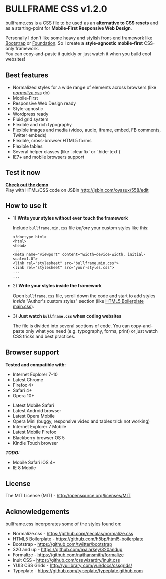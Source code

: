 <h1>BULLFRAME CSS v1.2.0</h1>
<p>bullframe.css is a CSS file to be used as an <b>alternative to CSS resets</b> and as a starting-point for <b>Mobile-First Responsive Web Design</b>.</p>
<p>Personally I don't like some heavy and stylish front-end framework like <a href="http://twitter.github.com/bootstrap/" title="Twitter Bootstrap">Bootstrap</a> or <a href="http://foundation.zurb.com/" title="Zurb Foundation">Foundation</a>. So I create a <b>style-agnostic mobile-first</b> CSS-only framework.<br>
You can copy-and-paste it quickly or just watch it when you build cool websites!


<h2>Best features</h2>
<ul>
  <li>Normalized styles for a wide range of elements across browsers (like 
  <i><a href="http://nicolasgallagher.com/about-normalize-css/" title="about normalize.css">normalize.css</a></i> do)</li>
  <li>Mobile-First</li>
  <li>Responsive Web Design ready</li>
  <li>Style-agnostic</li>
  <li>Wordpress ready</li>
  <li>Fluid grid system</li>
  <li>Flexible and rich typography</li>
  <li>Flexible images and media (video, audio, iframe, embed, FB comments, Twitter embeds)</li>
  <li>Flexible, cross-browser HTML5 forms</li>
  <li>Flexible tables</li>
  <li>Several helper classes (like '.clearfix' or '.hide-text')</li>
  <li>IE7+ and mobile browsers support</li>
</ul>


<h2>Test it now</h2>
<p><b><a href="http://jsbin.com/oyasux/558/quiet" title="bullframe demo page - JSBin">Check out the demo</a></b><br>
Play with HTML/CSS code on JSBin <a href="http://jsbin.com/oyasux/558/edit" title="bullframe demo page - JSBin">http://jsbin.com/oyasux/558/edit</a></p>


<h2>How to use it</h2>
<ul>
  <li>
    <p>1) <b>Write your styles without ever touch the framework</b></p>
    <p>Include <code>bullframe.min.css</code> file <i>before</i> your custom styles like this:</p>
<pre><code>&lt;!doctype html>
&lt;html>
&lt;head>
...
&lt;meta name="viewport" content="width=device-width, initial-scale=1.0">
&lt;link rel="stylesheet" src="bullframe.min.css"></mark>
&lt;link rel="stylesheet" src="your-styles.css">
...
...</code></pre>
  </li>
</ul>
<ul>
  <li>
    <p>2) <b>Write your styles inside the framework</b></p>
  <p>Open <code>bullframe.css</code> file, scroll down the code and start to add styles <i>inside</i>
"Author's custom styles" section (like <a href="https://github.com/h5bp/html5-boilerplate/blob/master/css/main.css" title="HTML5 Boilerplate main.css">HTML5 Boilerplate main.css</a>).</p>
  </li>
</ul>
<ul>
  <li>
    <p>3) <b>Just watch <code>bullframe.css</code> when coding websites</b></p>
  <p>The file is divided into several sections of code. You can copy-and-paste only what you need (e.g. typography, forms, print) or just watch CSS tricks and best practices.</p>
  </li>
</ul>


<h2>Browser support</h2>
<b>Tested and compatible with:</b>
<ul>
  <li>Internet Explorer 7-10</li>
  <li>Latest Chrome</li>
  <li>Firefox 4+</li>
  <li>Safari 4+</li>
  <li>Opera 10+</li>
</ul>
<ul>
  <li>Latest Mobile Safari</li>
  <li>Latest Android browser</li>
  <li>Latest Opera Mobile</li>
  <li>Opera Mini (buggy, responsive video and tables trick not working)</li>
  <li>Internet Explorer 7 Mobile</li>
  <li>Latest Mobile Firefox</li>
  <li>Blackberry browser OS 5</li>
  <li>Kindle Touch browser</li>
</ul>
<b><i>TODO:</i></b>
<ul>
  <li>Mobile Safari iOS 4+</li>
  <li>IE 8 Mobile</li>
</ul>


<h2>License</h2>
<p>The MIT License (MIT) - <a href="http://opensource.org/licenses/MIT" title="The MIT License">http://opensource.org/licenses/MIT</a></p>


<h2>Acknowledgements</h2>
bullframe.css incorporates some of the styles found on:
<ul>
  <li>Normalize.css - <a href="https://github.com/necolas/normalize.css" title="">https://github.com/necolas/normalize.css</a></li>
  <li>HTML5 Boilerplate - <a href="https://github.com/h5bp/html5-boilerplate" title="">https://github.com/h5bp/html5-boilerplate</a></li>
  <li>Bootstrap - <a href="https://github.com/twitter/bootstrap" title="">https://github.com/twitter/bootstrap</a></li>
  <li>320 and up - <a href="https://github.com/malarkey/320andup" title="">https://github.com/malarkey/320andup</a></li>
  <li>Formalize - <a href="https://github.com/nathansmith/formalize" title="">https://github.com/nathansmith/formalize</a></li>
  <li>Inuit CSS - <a href="https://github.com/csswizardry/inuit.css" title="">https://github.com/csswizardry/inuit.css</a></li>
  <li>YUI3 CSS Grids - <a href="http://yuilibrary.com/yui/docs/cssgrids/" title="">http://yuilibrary.com/yui/docs/cssgrids/</a></li>
  <li>Typeplate - <a href="https://github.com/typeplate/typeplate.github.com" title="">https://github.com/typeplate/typeplate.github.com</a></li>
</ul>